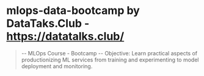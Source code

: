 # mlops-data-bootcamp by DataTaks.Club - https://datatalks.club/

> -- MLOps Course - Bootcamp
> -- Objective: Learn practical aspects of productionizing ML services from training and experimenting to model deployment and monitoring.
